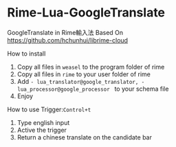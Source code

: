 # Rime-Lua-GoogleTranslate
GoogleTranslate in Rime輸入法
Based On https://github.com/hchunhui/librime-cloud


How to install
1. Copy all files in ```weasel``` to the program folder of rime
2. Copy all files in ```rime``` to your user folder of rime
4. Add ```- lua_translator@google_translator, - lua_processor@google_processor ``` to your schema file
6. Enjoy


How to use
Trigger:```Control+t```
 1. Type english input
 2. Active the trigger
 3. Return a chinese translate on the candidate bar
